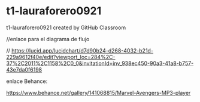 # t1-lauraforero0921
t1-lauraforero0921 created by GitHub Classroom

//enlace para el diagrama de flujo

// https://lucid.app/lucidchart/d7d90b24-d268-4032-b21d-229a9612f40e/edit?viewport_loc=284%2C-37%2C2011%2C1158%2C0_0&invitationId=inv_938ec450-90a3-41a8-b757-43e7da0f6198

enlace Behance:

https://www.behance.net/gallery/141068815/Marvel-Avengers-MP3-player
